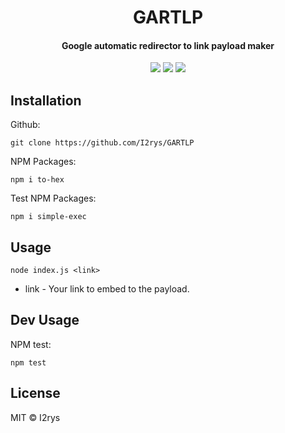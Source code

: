 <h1 align="center">GARTLP</h1>
<h4 align="center">Google automatic redirector to link payload maker</h4>
<p align="center">
	<a href="https://github.com/I2rys/GARTLP/blob/main/LICENSE"><img src="https://img.shields.io/github/license/I2rys/GARTLP?style=flat-square"></img></a>
	<a href="https://github.com/I2rys/GARTLP/issues"><img src="https://img.shields.io/github/issues/I2rys/GARTLP.svg"></img></a>
	<a href="https://nodejs.org/"><img src="https://img.shields.io/badge/-Nodejs-green?style=flat-square&logo=Node.js"></img></a>
</p>


## Installation
Github:

    git clone https://github.com/I2rys/GARTLP
    
NPM Packages:
```
npm i to-hex
```

Test NPM Packages:
```
npm i simple-exec
```

## Usage
```
node index.js <link>
```
+ link - Your link to embed to the payload.

## Dev Usage
NPM test:
```
npm test
```
    
## License
MIT © I2rys

